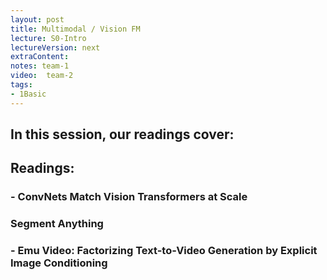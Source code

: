 ```yaml
---
layout: post
title: Multimodal / Vision FM 
lecture: S0-Intro
lectureVersion: next
extraContent: 
notes: team-1
video:  team-2
tags:
- 1Basic
---
```


In this session, our readings cover: 
- 

## Readings: 
  ### - ConvNets Match Vision Transformers at Scale 

  ### Segment Anything

  ### - Emu Video: Factorizing Text-to-Video Generation by Explicit Image Conditioning 